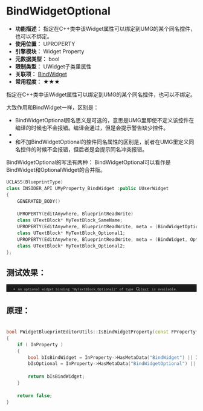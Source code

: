 ﻿# BindWidgetOptional

- **功能描述：** 指定在C++类中该Widget属性可以绑定到UMG的某个同名控件，也可以不绑定。
- **使用位置：** UPROPERTY
- **引擎模块：** Widget Property
- **元数据类型：** bool
- **限制类型：** UWidget子类里属性
- **关联项：** [BindWidget](../BindWidget/BindWidget.md)
- **常用程度：** ★★★

指定在C++类中该Widget属性可以绑定到UMG的某个同名控件，也可以不绑定。

大致作用和BindWidget一样，区别是：

- BindWidgetOptional顾名思义是可选的，意思是UMG里即使不定义该控件在编译的时候也不会报错。编译会通过，但是会提示警告缺少控件。
- 
- 和不加BindWidgetOptional的控件同名属性的区别是，前者在UMG里定义同名控件的时候不会报错，但后者是会提示同名冲突报错。

BindWidgetOptional的写法有两种：
BindWidgetOptional可以看作是BindWidget和OptionalWidget的合并版。

```cpp
UCLASS(BlueprintType)
class INSIDER_API UMyProperty_BindWidget :public UUserWidget
{
	GENERATED_BODY()
	
	UPROPERTY(EditAnywhere, BlueprintReadWrite)
	class UTextBlock* MyTextBlock_SameName;
	UPROPERTY(EditAnywhere, BlueprintReadWrite, meta = (BindWidgetOptional))
	class UTextBlock* MyTextBlock_Optional1;
	UPROPERTY(EditAnywhere, BlueprintReadWrite, meta = (BindWidget, OptionalWidget))
	class UTextBlock* MyTextBlock_Optional2;
};
```

## 测试效果：

![Untitled](Untitled.png)

## 原理：

```cpp

bool FWidgetBlueprintEditorUtils::IsBindWidgetProperty(const FProperty* InProperty, bool& bIsOptional)
{
	if ( InProperty )
	{
		bool bIsBindWidget = InProperty->HasMetaData("BindWidget") || InProperty->HasMetaData("BindWidgetOptional");
		bIsOptional = InProperty->HasMetaData("BindWidgetOptional") || ( InProperty->HasMetaData("OptionalWidget") || InProperty->GetBoolMetaData("OptionalWidget") );

		return bIsBindWidget;
	}

	return false;
}
```
